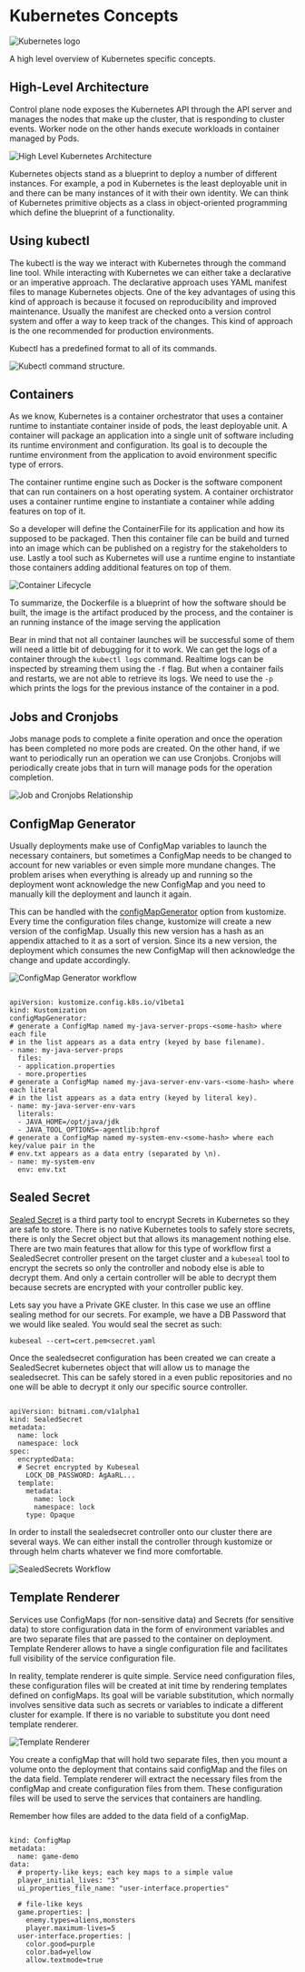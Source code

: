 # Kubernetes Concepts

![Kubernetes logo](images/Kubernetes-Logo.png)

A high level overview of Kubernetes specific concepts.

## High-Level Architecture

Control plane node exposes the Kubernetes API through the API server and manages
the nodes that make up the cluster, that is responding to cluster events. Worker
node on the other hands execute workloads in container managed by Pods. 

![High Level Kubernetes Architecture](images/High%20Level%20Kubernetes%20Architecture.png)

Kubernetes objects stand as a blueprint to deploy a number of different 
instances. For example, a pod in Kubernetes is the least deployable unit in 
and there can be many instances of it with their own identity. We can think of
Kubernetes primitive objects as a class in object-oriented programming which
define the blueprint of a functionality.

## Using kubectl

The kubectl is the way we interact with Kubernetes through the command line 
tool. While interacting with Kubernetes we can either take a declarative or an 
imperative approach. The declarative approach uses YAML manifest files to manage
Kubernetes objects. One of the key advantages of using this kind of approach is 
because it focused on reproducibility and improved maintenance. Usually the
manifest are checked onto a version control system and offer a way to keep track
of the changes. This kind of approach is the one recommended for production environments.

Kubectl has a predefined format to all of its commands. 

![Kubectl command structure.](images/Kubectl%20Command%20Structure.png)

## Containers

As we know, Kubernetes is a container orchestrator that uses a container runtime
to instantiate container inside of pods, the least deployable unit. A container
will package an application into a single unit of software including its 
runtime environment and configuration. Its goal is to decouple the runtime 
environment from the application to avoid environment specific type of errors.

The container runtime engine such as Docker is the software component that can 
run containers on a host operating system. A container orchistrator uses a 
container runtime engine to instantiate a container while adding features on top
of it.

So a developer will define the ContainerFile for its application and how its 
supposed to be packaged. Then this container file can be build and turned into
an image which can be published on a registry for the stakeholders to use. 
Lastly a tool such as Kubernetes will use a runtime engine to instantiate those
containers adding additional features on top of them. 

![Container Lifecycle](images/Container%20Lifecycle.png)

To summarize, the Dockerfile is a blueprint of how the software should be built, the 
image is the artifact produced by the process, and the container is an running 
instance of the image serving the application

Bear in mind that not all container launches will be successful some of them 
will need a little bit of debugging for it to work. We can get the logs of a 
container through the `kubectl logs` command. Realtime logs can be inspected by 
streaming them using the `-f` flag. But when a container fails and restarts, we
are not able to retrieve its logs. We need to use the `-p` which prints the logs
for the previous instance of the container in a pod. 

## Jobs and Cronjobs

Jobs manage pods to complete a finite operation and once the operation has been
completed no more pods are created. On the other hand, if we want to periodically
run an operation we can use Cronjobs. Cronjobs will periodically create jobs 
that in turn will manage pods for the operation completion.

![Job and Cronjobs Relationship](images/Job%20and%20Cronjobs.png)

## ConfigMap Generator

Usually deployments make use of ConfigMap variables to launch the necessary 
containers, but sometimes a ConfigMap needs to be changed to account for new
variables or even simple more mundane changes. The problem arises when everything
is already up and running so the deployment wont acknowledge the new ConfigMap and
you need to manually kill the deployment and launch it again. 

This can be handled with the [configMapGenerator](https://github.com/openshift/kubernetes-kubectl/blob/master/docs/book/pages/reference/kustomize.md#configmapgenerator) option from kustomize. Every time 
the configuration files change, kustomize will create a new version of the configMap. 
Usually this new version has a hash as an appendix attached to it as a sort of 
version. Since its a new version, the deployment which consumes the new ConfigMap will 
then acknowledge the change and update accordingly. 

![ConfigMap Generator workflow](images/ConfigMap%20Generator.png)

```

apiVersion: kustomize.config.k8s.io/v1beta1
kind: Kustomization
configMapGenerator:
# generate a ConfigMap named my-java-server-props-<some-hash> where each file
# in the list appears as a data entry (keyed by base filename).
- name: my-java-server-props
  files:
  - application.properties
  - more.properties
# generate a ConfigMap named my-java-server-env-vars-<some-hash> where each literal
# in the list appears as a data entry (keyed by literal key).
- name: my-java-server-env-vars
  literals:	
  - JAVA_HOME=/opt/java/jdk
  - JAVA_TOOL_OPTIONS=-agentlib:hprof
# generate a ConfigMap named my-system-env-<some-hash> where each key/value pair in the
# env.txt appears as a data entry (separated by \n).
- name: my-system-env
  env: env.txt

```

## Sealed Secret

[Sealed Secret](https://github.com/bitnami-labs/sealed-secrets/tree/main) is a third party tool to encrypt Secrets in Kubernetes so they are
safe to store. There is no native Kubernetes tools to safely store secrets, there 
is only the Secret object but that allows its management nothing else. There are two 
main features that allow for this type of workflow first a SealedSecret controller 
present on the target cluster and a ``kubeseal`` tool to encrypt the secrets so only 
the controller and nobody else is able to decrypt them. And only a certain controller
will be able to decrypt them because secrets are encrypted with your controller public
key.

Lets say you have a Private GKE cluster. In this case we use an offline sealing method
for our secrets. For example, we have a DB Password that we would like sealed. You
would seal the secret as such:

``kubeseal --cert=cert.pem<secret.yaml``

Once the sealedsecret configuration has been created we can create a SealedSecret
kubernetes object that will allow us to manage the sealedsecret. This can be safely
stored in a even public repositories and no one will be able to decrypt it only our 
specific source controller.

```

apiVersion: bitnami.com/v1alpha1
kind: SealedSecret
metadata:
  name: lock
  namespace: lock
spec:
  encryptedData:
  # Secret encrypted by Kubeseal
    LOCK_DB_PASSWORD: AgAaRL...
  template:
    metadata:
      name: lock
      namespace: lock
    type: Opaque

```

In order to install the sealedsecret controller onto our cluster there are several
ways. We can either install the controller through kustomize or through helm charts
whatever we find more comfortable.

![SealedSecrets Workflow](images/SealedSecret.png)

## Template Renderer

Services use ConfigMaps (for non-sensitive data) and Secrets (for sensitive data) to 
store configuration data in the form of environment variables and are two separate 
files that are passed to the container on deployment. Template Renderer allows to have 
a single configuration file and facilitates full visibility of the service 
configuration file.

In reality, template renderer is quite simple. Service need configuration files, these
configuration files will be created at init time by rendering templates defined on 
configMaps. Its goal will be variable substitution, which normally involves 
sensitive data such as secrets or variables to indicate a different cluster for 
example. If there is no variable to substitute you dont need template renderer.

![Template Renderer](images/Template%20Renderer.png)

You create a configMap that will hold two separate files, then you mount a volume onto
the deployment that contains said configMap and the files on the data field. Template
renderer will extract the necessary files from the configMap and create configuration
files from them. These configuration files will be used to serve the services that
containers are handling.

Remember how files are added to the data field of a configMap.

```

kind: ConfigMap
metadata:
  name: game-demo
data:
  # property-like keys; each key maps to a simple value
  player_initial_lives: "3"
  ui_properties_file_name: "user-interface.properties"

  # file-like keys
  game.properties: |
    enemy.types=aliens,monsters
    player.maximum-lives=5    
  user-interface.properties: |
    color.good=purple
    color.bad=yellow
    allow.textmode=true
   
```
